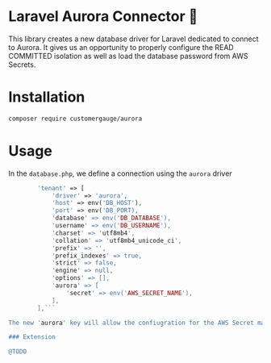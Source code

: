 # Laravel Aurora Connector 📮

This library creates a new database driver for Laravel dedicated to connect to Aurora. It gives us an opportunity to properly configure the READ COMMITTED isolation as well as
load the database password from AWS Secrets.

# Installation

```bash
composer require customergauge/aurora
```

# Usage

In the `database.php`, we define a connection using the `aurora` driver

```php
        'tenant' => [
            'driver' => 'aurora',
            'host' => env('DB_HOST'),
            'port' => env('DB_PORT),
            'database' => env('DB_DATABASE'),
            'username' => env('DB_USERNAME'),
            'charset' => 'utf8mb4',
            'collation' => 'utf8mb4_unicode_ci',
            'prefix' => '',
            'prefix_indexes' => true,
            'strict' => false,
            'engine' => null,
            'options' => [],
            'aurora' => [
                'secret' => env('AWS_SECRET_NAME'),
            ],
        ],```

The new 'aurora' key will allow the confiugration for the AWS Secret manager.

### Extension

@TODO
